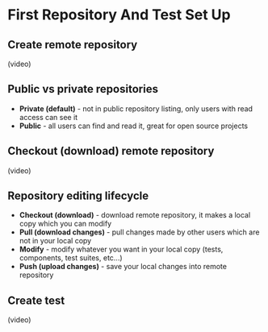 # First Repository And Test Set Up

## Create remote repository

(video)

## Public vs private repositories
 - **Private (default)** - not in public repository listing, only users with read access can see it
 - **Public** - all users can find and read it, great for open source projects

## Checkout (download) remote repository

(video)

## Repository editing lifecycle
 - **Checkout (download)** - download remote repository, it makes a local copy which you can modify
 - **Pull (download changes)** - pull changes made by other users which are not in your local copy
 - **Modify** - modify whatever you want in your local copy (tests, components, test suites, etc...)
 - **Push (upload changes)** - save your local changes into remote repository

## Create test

(video)
